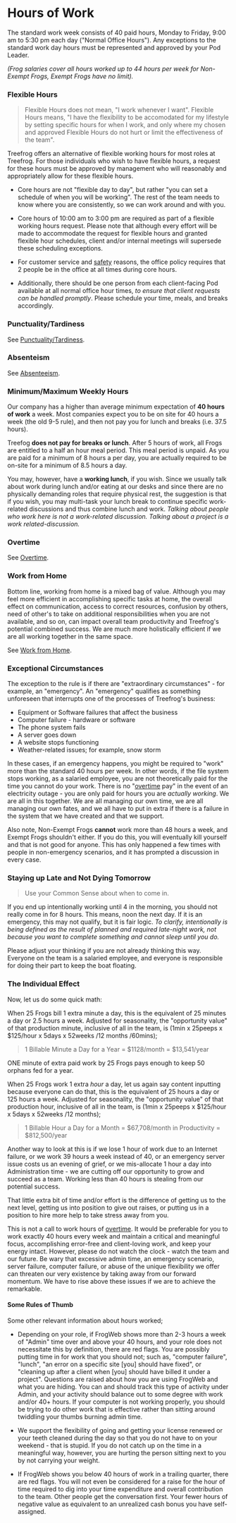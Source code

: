 # Hours of Work

The standard work week consists of 40 paid hours, Monday to Friday, 9:00 am to 5:30 pm each day ("Normal Office Hours"). Any exceptions to the standard work day hours must be represented and approved by your Pod Leader.

*(Frog salaries cover all hours worked up to 44 hours per week for Non-Exempt Frogs, Exempt Frogs have no limit).*

### Flexible Hours

> Flexible Hours does not mean, "I work whenever I want". Flexible Hours means, "I have the flexibility to be accomodated for my lifestyle by setting specific hours for when I work, and only where my chosen and approved Flexible Hours do not hurt or limit the effectiveness of the team".

Treefrog offers an alternative of flexible working hours for most roles at Treefrog. For those individuals who wish to have flexible hours, a request for these hours must be approved by management who will reasonably and appropriately allow for these flexible hours.

* Core hours are not "flexible day to day", but rather "you can set a schedule of when you will be working". The rest of the team needs to know where you are consistently, so we can work around and with you.

* Core hours of 10:00 am to 3:00 pm are required as part of a flexible working hours request. Please note that although every effort will be made to accommodate the request for flexible hours and granted flexible hour schedules, client and/or internal meetings will supersede these scheduling exceptions.

* For customer service and [safety](Manual/safety.md) reasons, the office policy requires that 2 people be in the office at all times during core hours.

* Additionally, there should be one person from each client-facing Pod available at all normal office hour times, *to ensure that client requests can be handled promptly*. Please schedule your time, meals, and breaks accordingly.

### Punctuality/Tardiness

See [Punctuality/Tardiness](Manual/Punctuality.md).

### Absenteism

See [Absenteeism](Manual/Absenteism.md).

### Minimum/Maximum Weekly Hours

Our company has a higher than average minimum expectation of **40 hours of work** a week. Most companies expect you to be on site for 40 hours a week (the old 9-5 rule), and then not pay you for lunch and breaks (i.e. 37.5 hours).

Treefog **does not pay for breaks or lunch**. After 5 hours of work, all Frogs are entitled to a half an hour meal period. This meal period is unpaid. As you are paid for a minimum of 8 hours a per day, you are actually required to be on-site for a minimum of 8.5 hours a day.

You may, however, have a **working lunch**, if you wish. Since we usually talk about work during lunch and/or eating at our desks and since there are no physically demanding roles that require physical rest, the suggestion is that if you wish, you may multi-task your lunch break to continue specific work-related discussions and thus combine lunch and work. *Talking about people who work here is not a work-related discussion. Talking about a project is a work related-discussion.*

### Overtime

See [Overtime](Overtime).

### Work from Home

Bottom line, working from home is a mixed bag of value. Although you may feel more efficient in accomplishing specific tasks at home, the overall effect on communication, access to correct resources, confusion by others, need of other's to take on additional responsibilities when you are not available, and so on, can impact overall team productivity and Treefrog's potential combined success. We are much more holistically efficient if we are all working together in the same space.

See [Work from Home](workfromhome.md).

### Exceptional Circumstances

The exception to the rule is if there are "extraordinary circumstances" -  for example, an "emergency". An "emergency" qualifies as something unforeseen that interrupts one of the processes of Treefrog's business:

- Equipment or Software failures that affect the business
- Computer failure - hardware or software
- The phone system fails
- A server goes down
- A website stops functioning
- Weather-related issues; for example, snow storm

In these cases, if an emergency happens, you might be required to "work" more than the standard 40 hours per week. In other words, if the file system stops working, as a salaried employee, you are not theoretically paid for the time you cannot do your work. There is no "[overtime](Overtime) pay" in the event of an electricity outage - you are only paid for hours you are *actually working*. We are all in this together. We are all managing our own time, we are all managing our own fates, and we all have to put in extra if there is a failure in the system that we have created and that we support.

Also note, Non-Exempt Frogs **cannot** work more than 48 hours a week, and Exempt Frogs shouldn't either. If you do this, you will eventually kill yourself and that is not good for anyone. This has only happened a few times with people in non-emergency scenarios, and it has prompted a discussion in every case.

### Staying up Late and Not Dying Tomorrow

> Use your Common Sense about when to come in.

If you end up intentionally working until 4 in the morning, you should not really come in for 8 hours. This means, noon the next day. If it is an emergency, this may not qualify, but it is fair logic. *To clarify, intentionally is being defined as the result of planned and required late-night work, not because you want to complete something and cannot sleep until you do.*

Please adjust your thinking if you are not already thinking this way. Everyone on the team is a salaried employee, and everyone is responsible for doing their part to keep the boat floating.

### The Individual Effect

Now, let us do some quick math:

When 25 Frogs bill 1 extra minute a day, this is the equivalent of 25 minutes a day or 2.5 hours a week. Adjusted for seasonality, the "opportunity value" of that production minute, inclusive of all in the team, is (1min x 25peeps x $125/hour x 5days x 52weeks /12 months /60mins);

> 1 Billable Minute a Day for a Year = $1128/month = $13,541/year

ONE minute of extra paid work by 25 Frogs pays enough to keep 50 orphans fed for a year.

When 25 Frogs work 1 extra *hour* a day, let us again say content inputting because everyone can do that, this is the equivalent of 25 hours a day or 125 hours a week. Adjusted for seasonality, the "opportunity value" of that production hour, inclusive of all in the team, is (1min x 25peeps x $125/hour x 5days x 52weeks /12 months);

> 1 Billable Hour a Day for a Month = $67,708/month in Productivity = $812,500/year

Another way to look at this is if we lose 1 hour of work due to an Internet failure, or we work 39 hours a week instead of 40, or an emergency server issue costs us an evening of grief, or we mis-allocate 1 hour a day into Administration time - we are cutting off our opportunity to grow and succeed as a team. Working less than 40 hours is stealing from our potential success.

That little extra bit of time and/or effort is the difference of getting us to the next level, getting us into position to give out raises, or putting us in a position to hire more help to take stress away from you.

This is not a call to work hours of [overtime](Overtime). It would be preferable for you to work exactly 40 hours every week and maintain a critical and meaningful focus, accomplishing error-free and client-loving work, and keep your energy intact. However, please do not watch the clock - watch the team and our future. Be wary that excessive admin time, an emergency scenario, server failure, computer failure, or abuse of the unique flexibility we offer can threaten our very existence by taking away from our forward momentum. We have to rise above these issues if we are to achieve the remarkable.

#### Some Rules of Thumb

Some other relevant information about hours worked;

- Depending on your role, if FrogWeb shows more than 2-3 hours a week of "Admin" time over and above your 40 hours, and your role does not necessitate this by definition, there are red flags. You are possibly putting time in for work that you should not; such as, "computer failure", "lunch", "an error on a specific site [you] should have fixed", or "cleaning up after a client when [you] should have billed it under a project". Questions are raised about how you are using FrogWeb and what you are hiding. You can and should track this type of activity under Admin, and your activity should balance out to some degree with work and/or 40+ hours. If your computer is not working properly, you should be trying to do other work that is effective rather than sitting around twiddling your thumbs burning admin time.

- We support the flexibility of going and getting your license renewed or your teeth cleaned during the day so that you do not have to on your weekend - that is stupid. If you do not catch up on the time in a meaningful way, however, you are hurting the person sitting next to you by not carrying your weight.

- If FrogWeb shows you below 40 hours of work in a trailing quarter, there are red flags. You will not even be considered for a raise for the hour of time required to dig into your time expenditure and overall contribution to the team. Other people get the conversation first. Your fewer hours of negative value as equivalent to an unrealized cash bonus you have self-assigned.
